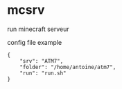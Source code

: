 # mcsrv

run minecraft serveur

config file example

```
{
    "srv": "ATM7",
    "folder": "/home/antoine/atm7",
    "run": "run.sh"
}
```